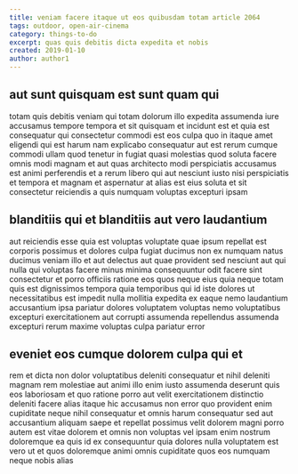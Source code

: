 ```yaml
---
title: veniam facere itaque ut eos quibusdam totam article 2064
tags: outdoor, open-air-cinema
category: things-to-do
excerpt: quas quis debitis dicta expedita et nobis
created: 2019-01-10
author: author1
---
```


## aut sunt quisquam est sunt quam qui

totam quis debitis veniam qui totam dolorum illo expedita assumenda iure accusamus tempore tempora et sit quisquam et incidunt est et quia est consequatur qui consectetur commodi est eos culpa quo in itaque amet eligendi qui est harum nam explicabo consequatur aut est rerum cumque commodi ullam quod tenetur in fugiat quasi molestias quod soluta facere omnis modi magnam et aut quas architecto modi perspiciatis accusamus est animi perferendis et a rerum libero qui aut nesciunt iusto nisi perspiciatis et tempora et magnam et aspernatur at alias est eius soluta et sit consectetur reiciendis a quis numquam voluptas excepturi ipsam

## blanditiis qui et blanditiis aut vero laudantium

aut reiciendis esse quia est voluptas voluptate quae ipsum repellat est corporis possimus et dolores culpa fugiat ducimus non ex numquam natus ducimus veniam illo et aut delectus aut quae provident sed nesciunt aut qui nulla qui voluptas facere minus minima consequuntur odit facere sint consectetur et porro officiis ratione eos quos neque eius quia neque totam quis est dignissimos tempora quia temporibus qui id iste dolores ut necessitatibus est impedit nulla mollitia expedita ex eaque nemo laudantium accusantium ipsa pariatur dolores voluptatem voluptas nemo voluptatibus excepturi exercitationem aut corrupti assumenda repellendus assumenda excepturi rerum maxime voluptas culpa pariatur error

## eveniet eos cumque dolorem culpa qui et

rem et dicta non dolor voluptatibus deleniti consequatur et nihil deleniti magnam rem molestiae aut animi illo enim iusto assumenda deserunt quis eos laboriosam et quo ratione porro aut velit exercitationem distinctio deleniti facere alias itaque hic accusamus non error quo provident enim cupiditate neque nihil consequatur et omnis harum consequatur sed aut accusantium aliquam saepe et repellat possimus velit dolorem magni porro autem est vitae dolorem et omnis non voluptas vel ipsam enim nostrum doloremque ea quis id ex consequuntur quia dolores nulla voluptatem est vero ut et quos doloremque animi omnis cupiditate quos eos numquam neque nobis alias
